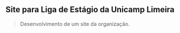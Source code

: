 <h2> Site para Liga de Estágio da Unicamp Limeira </h2>
<blockquote>Desenvolvimento de um site da organização.

